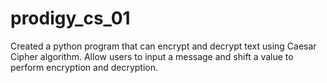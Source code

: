 # prodigy_cs_01
Created a python program that can encrypt and decrypt text using Caesar Cipher algorithm. Allow users to input a message and shift a value to perform encryption and decryption.

